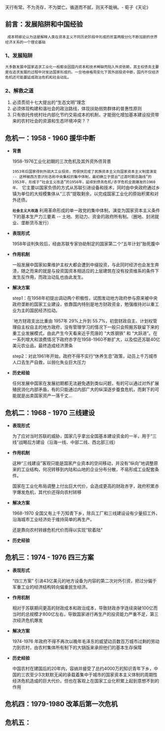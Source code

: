 天行有常。不为尧存，不为桀亡。循道而不腻，则天不能祸。- 荀子《天论》

 ## 前言：发展陷阱和中国经验
	 成本转嫁论认为这是解释人类在资本主义不同历史阶段中形成的贫富两极分化不断加剧的世界经济关系的一个理论基础

###  1、发展陷阱

    大多数发展中国家追求工业化一般都会因国内资本和技术稀缺而陷入外资依赖，其主权债务主要是在追求发展的过程中对发达国家形成的。一旦地缘格局变化下其外部投资中断，国内不仅经济危机还可能蔓延成政治危机和社会动乱。

### 2、解救之道
1.  必须贯彻十七大提出的“生态文明”理念
2.  必须体现构建和谐社会的政治路线，体现扶助弱势群体的普惠性原则
3.  只有依托传统村社内部化节约交易成本的机制，才能弱化增加基本建设投资带来的农村社会的资源和生态环境冲突？？

## 危机一：1958 - 1960 援华中断

-  **背景**

	1958-1976工业化初期的三次危机及其外资外债背景
	
	`1953年后国家得到外部大工业投资，而很快完成了民族资本主义向国家资本主义制度演变 -- 这种被西方意识形态称中央集权的集中体制，最初确立于提出“过渡时期总路线”的1953年，形成于“社会主义改造”的1956年，延续到债务危机/赤字危机全面爆发的1960年。
	`它主要以国家负债的方式从苏联引进设备和技术，同时由中央政府通过乡镇为单位的大规模集体从“三农”提取剩余，以完成国家工业化的原始积累和对外还债。
	
	**`社会主义大改造`** 利用革命形成的单一政党的集中体制，演变为国家资本主义条件下的基本生产力三要素 -- 土地、劳动力、资金的政府所有制。（圈地、封闭就业、垄断货币发行）

-  **表现形式**

	1958年谈判失败后，经由苏联专家协助制定的国家第二个“五年计划”胎死腹中

-  **作用机制**

    一般发展中国家如果维护主权大都会遭到中缀投资，与此同时经济也会发生奔溃，随之而来的就是与投资国资本相适应的上层建筑在没有投资维系的条件下发生反作用，而政治动乱也由此发生。

-  **解决方案**

	step1：在1958年初提出调动两个积极性，试图发动地方政府参与原来被中央政府垄断的国家工业建设，依靠国内特别是地方财政资金，勉强维持对以重工业为主的国民经济拉动。
	
	`地方财政支出比重由 1957年 29%上升到 55.7%，初尝财政自主、计划权管理自主权自主的地方政府，没有管理学习的情况下一般只会照搬苏联留下来的重工业发展模式，由此产生今天看来近乎荒唐的 “大炼钢铁” 和 “大跃进”。在一系列增大和浪费情况下政府赤字在1958-1960不断扩大，以及偿还苏联40亿美元农业品，最终造成经济萧条
	
	step2：对此1961年开始，政府不得不实行“休养生息”政策，动员上千万城市人口去生产自救，以弱化失业巨大压力


-  **历史经验**

	任何发展中国家在发展初期都无法避免遇到类似问题，有的可以通过对外扩展殖民消化内部矛盾，有的只能通过内部广大的纵深逐步蚕食危机，而剩下的可能就是出卖国家资产一落千丈...

## 危机二：1968 - 1970 三线建设

 -  **表现形式**

	为了应对当时苏联的威胁，国家几乎拿出全国基本建设资金的一半，用于“三线”战略后方建设（沿海一线、中部二线、西北部三线）


-  **作用机制**

	这种“三线建设”客观只能是国家产业资本的空间移动，并没有“纵向”地调整原来的工业结构，何况转移到内陆和山地的企业分布分散，不易形成工业配套条件。
	
	国家在工业化布局调整上付出巨大代价，会造成更高的财政赤字，政府积累赤字爆发危机，其代价还得向农村转移


-  **解决方案**

	1968-1970 全国又有上千万知青下乡，除兵工厂和三线建设设有少量招工外，沿海城市工业经济处于维持简单的再生产。
	
	还是靠向农村转嫁危机代价而得以实现“软着陆”


-  **历史经验**


## 危机三：1974 - 1976 四三方案

- **表现形式**

	“四三方案” 引进43亿美元的地方设备为内容的第二次对外引资，把过分偏于军重工业的经济结构转向偏重民生经济。

- **作用机制**

	相对于苏联期间更高的财政成本和政治成本，导致财政赤字连续突破100亿而当时的总规模才800亿左右，导致国家进行再生产的投资能力严重不足，第三次经济危机爆发

-  **解决方案**

	1974-1976 年政府不得不再次以晚年毛泽东的威望动员数百万城市过剩的劳动力到农村，由农村集体所有制下的大锅饭来承担他们的基本生存保障

-  **历史经验**

	中国农村在建国后的20年内，容纳并接受了总约4000万的知识青年下乡，中国的三农至少3次默默无闻的承载着集中于城市的国家资本主义体制的周期性经济危机造成的巨大代价。但也在客观上在国家工业化积累上起到意想不到的作用


## 危机四：1979-1980 改革后第一次危机


## 危机五：


